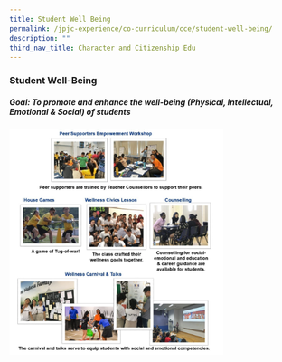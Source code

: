 ```yaml
---
title: Student Well Being
permalink: /jpjc-experience/co-curriculum/cce/student-well-being/
description: ""
third_nav_title: Character and Citizenship Edu
---
```

### **Student Well-Being**
##### **Goal: To promote and enhance the well-being (Physical, Intellectual, Emotional & Social) of students**

<img src="/images/Student_well_being%201.jpg" 
     style="width:75%">